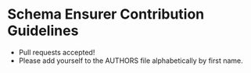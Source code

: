 Schema Ensurer Contribution Guidelines
===============================

 - Pull requests accepted!
 - Please add yourself to the AUTHORS file alphabetically by first name.
